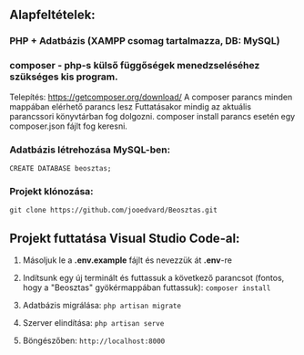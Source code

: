 ## Alapfeltételek:
### PHP + Adatbázis (XAMPP csomag tartalmazza, DB: MySQL)

### composer - php-s külső függőségek menedzseléséhez szükséges kis program. 
Telepítés: https://getcomposer.org/download/
A composer parancs minden mappában elérhető parancs lesz
Futtatásakor mindig az aktuális parancssori könyvtárban fog dolgozni. composer install parancs esetén egy composer.json fájlt fog keresni.

### Adatbázis létrehozása MySQL-ben:
`CREATE DATABASE beosztas;`

### Projekt klónozása:
`git clone https://github.com/jooedvard/Beosztas.git`

## Projekt futtatása Visual Studio Code-al:
1. Másoljuk le a **.env.example** fájlt és nevezzük át **.env**-re
    
2. Indítsunk egy új terminált és futtassuk a következő parancsot (fontos, hogy a "Beosztas" gyökérmappában futtassuk): `composer install`

3. Adatbázis migrálása: `php artisan migrate`

4. Szerver elindítása: `php artisan serve`

5. Böngészőben: `http://localhost:8000`